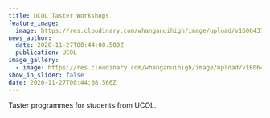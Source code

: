 ```yaml
---
title: UCOL Taster Workshops
feature_image:
  image: https://res.cloudinary.com/whanganuihigh/image/upload/v1606437895/News/Taster_Workshop-Whanganui-email_snip_Page_1.jpg
news_author:
  date: 2020-11-27T00:44:08.500Z
  publication: UCOL
image_gallery:
  - image: https://res.cloudinary.com/whanganuihigh/image/upload/v1606437920/News/Taster_Workshop-Whanganui-email_snip_Page_2.jpg
show_in_slider: false
date: 2020-11-27T00:44:08.566Z
---
```

Taster programmes for students from UCOL.
